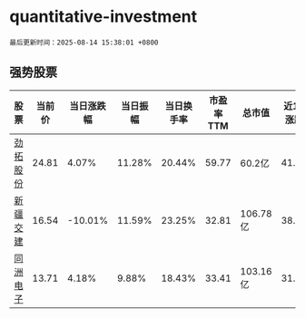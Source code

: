 # quantitative-investment

`最后更新时间：2025-08-14 15:38:01 +0800`

## 强势股票

|股票|当前价|当日涨跌幅|当日振幅|当日换手率|市盈率TTM|总市值|近10日涨跌幅|
|----|----|----|----|----|----|----|----|
|[劲拓股份](https://xueqiu.com/S/SZ300400)|24.81|4.07%|11.28%|20.44%|59.77|60.2亿|41.21%|
|[新疆交建](https://xueqiu.com/S/SZ002941)|16.54|-10.01%|11.59%|23.25%|32.81|106.78亿|38.06%|
|[同洲电子](https://xueqiu.com/S/SZ002052)|13.71|4.18%|9.88%|18.43%|33.41|103.16亿|31.83%|

